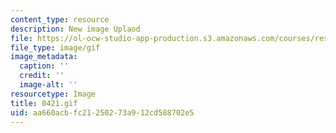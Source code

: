 ```yaml
---
content_type: resource
description: New image Uplaod
file: https://ol-ocw-studio-app-production.s3.amazonaws.com/courses/res-21g-01-kana-spring-2010/aa660acbfc21250273a912cd588702e5_0421.gif
file_type: image/gif
image_metadata:
  caption: ''
  credit: ''
  image-alt: ''
resourcetype: Image
title: 0421.gif
uid: aa660acb-fc21-2502-73a9-12cd588702e5
---
```

